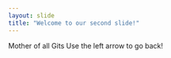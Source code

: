 ```yaml
---
layout: slide
title: "Welcome to our second slide!"
---
```

Mother of all Gits
Use the left arrow to go back!
